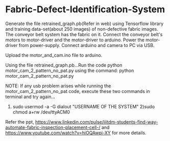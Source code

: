 # Fabric-Defect-Identification-System
Generate the file retrained_graph.pb(Refer in web) using Tensorflow library and training data-set(about 250 images) of non-defective fabric images.
The conveyor belt system has the fabric on it.
Connect the conveyor belt's motors to motor-driver and the motor-driver to arduino. Power the motor-driver from power-supply.
Connect arduino and camera to PC via USB.

Upload the motor_and_cam.ino file to arduino.

Using the file retrained_graph.pb...Run the code python motor_cam_2_pattern_no_pat.py 
using the command: python motor_cam_2_pattern_no_pat.py

NOTE:
If any usb problem arises while running the motor_cam_2_pattern_no_pat code, execute these two commands in terminal and try again...

1) sudo usermod -a -G dialout "USERNAME OF THE SYSTEM"
2)sudo chmod a+rw /dev/ttyACM0

Refer the ppt, https://www.linkedin.com/pulse/iiitdm-students-find-way-automate-fabric-inspection-placement-cell-/ and https://www.youtube.com/watch?v=hiOQAwpi-XY for more details.




